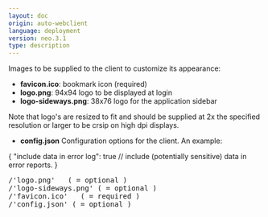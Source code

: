 ```yaml
---
layout: doc
origin: auto-webclient
language: deployment
version: neo.3.1
type: description
---
```


Images to be supplied to the client to customize its appearance:
- **favicon.ico**:         bookmark icon (required)
- **logo.png**:            94x94 logo to be displayed at login
- **logo-sideways.png**:   38x76 logo for the application sidebar

Note that logo's are resized to fit and should be supplied at 2x the specified
resolution or larger to be crsip on high dpi displays.

- **config.json**          Configuration options for the client.
 An example:

{
	"include data in error log": true // include (potentially sensitive) data in error reports.
}
<div class="language-js highlighter-rouge">
<div class="highlight">
<pre class="highlight language-js code-custom">
/'<span class="token string">logo.png</span>'   ( = optional )
/'<span class="token string">logo-sideways.png</span>' ( = optional )
/'<span class="token string">favicon.ico</span>'   ( = required )
/'<span class="token string">config.json</span>' ( = optional )
</pre>
</div>
</div>
</pre>
</div>
</div>
